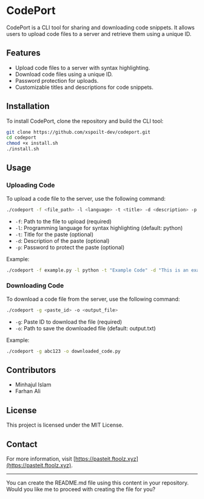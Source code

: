 # CodePort

CodePort is a CLI tool for sharing and downloading code snippets. It allows users to upload code files to a server and retrieve them using a unique ID.

## Features

- Upload code files to a server with syntax highlighting.
- Download code files using a unique ID.
- Password protection for uploads.
- Customizable titles and descriptions for code snippets.

## Installation

To install CodePort, clone the repository and build the CLI tool:

```bash
git clone https://github.com/xspoilt-dev/codeport.git
cd codeport
chmod +x install.sh
./install.sh
```

## Usage

### Uploading Code

To upload a code file to the server, use the following command:

```bash
./codeport -f <file_path> -l <language> -t <title> -d <description> -p <password>
```

- `-f`: Path to the file to upload (required)
- `-l`: Programming language for syntax highlighting (default: python)
- `-t`: Title for the paste (optional)
- `-d`: Description of the paste (optional)
- `-p`: Password to protect the paste (optional)

Example:

```bash
./codeport -f example.py -l python -t "Example Code" -d "This is an example code snippet." -p "mypassword"
```

### Downloading Code

To download a code file from the server, use the following command:

```bash
./codeport -g <paste_id> -o <output_file>
```

- `-g`: Paste ID to download the file (required)
- `-o`: Path to save the downloaded file (default: output.txt)

Example:

```bash
./codeport -g abc123 -o downloaded_code.py
```

## Contributors

- Minhajul Islam
- Farhan Ali

## License

This project is licensed under the MIT License.

## Contact

For more information, visit [https://pasteit.ftoolz.xyz](https://pasteit.ftoolz.xyz).

---

You can create the README.md file using this content in your repository. Would you like me to proceed with creating the file for you?
